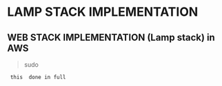 # LAMP STACK IMPLEMENTATION

## WEB STACK IMPLEMENTATION (Lamp stack) in AWS

> sudo 

``` this  done in full```

